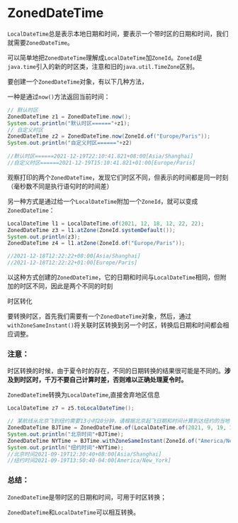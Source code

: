 # ZonedDateTime

`LocalDateTime`总是表示本地日期和时间，要表示一个带时区的日期和时间，我们就需要`ZonedDateTime`。

可以简单地把`ZonedDateTime`理解成`LocalDateTime`加`ZoneId`。`ZoneId`是`java.time`引入的新的时区类，注意和旧的`java.util.TimeZone`区别。

要创建一个`ZonedDateTime`对象，有以下几种方法，

一种是通过`now()`方法返回当前时间：

```java
// 默认时区
ZonedDateTime z1 = ZonedDateTime.now();
System.out.println("默认时区======"+z1);
// 自定义时区
ZonedDateTime z2 = ZonedDateTime.now(ZoneId.of("Europe/Paris"));
System.out.println("自定义时区======"+z2)
    
//默认时区======2021-12-19T22:10:41.821+08:00[Asia/Shanghai]
//自定义时区======2021-12-19T15:10:41.821+01:00[Europe/Paris]
```

观察打印的两个`ZonedDateTime`，发现它们时区不同，但表示的时间都是同一时刻（毫秒数不同是执行语句时的时间差）

另一种方式是通过给一个`LocalDateTime`附加一个`ZoneId`，就可以变成`ZonedDateTime`：

```java
LocalDateTime l1 = LocalDateTime.of(2021, 12, 18, 12, 22, 22);
ZonedDateTime z3 = l1.atZone(ZoneId.systemDefault());
System.out.println(z3);
ZonedDateTime z4 = l1.atZone(ZoneId.of("Europe/Paris"));

//2021-12-18T12:22:22+08:00[Asia/Shanghai]
//2021-12-18T12:22:22+01:00[Europe/Paris]
```

以这种方式创建的`ZonedDateTime`，它的日期和时间与`LocalDateTime`相同，但附加的时区不同，因此是两个不同的时刻

时区转化

要转换时区，首先我们需要有一个`ZonedDateTime`对象，然后，通过`withZoneSameInstant()`将关联时区转换到另一个时区，转换后日期和时间都会相应调整。

### 注意：

时区转换的时候，由于夏令时的存在，不同的日期转换的结果很可能是不同的。**涉及到时区时，千万不要自己计算时差，否则难以正确处理夏令时。**

`ZonedDateTime`转换为``LocalDateTime``,直接舍弃地区信息

```java
LocalDateTime z7 = z5.toLocalDateTime();
```

```java
// 某航线从北京飞到纽约需要13小时20分钟，请根据北京起飞日期和时间计算到达纽约的当地日期和时间。
ZonedDateTime BJTime = ZonedDateTime.of(LocalDateTime.of(2021, 9, 19, 12, 30, 40), ZoneId.systemDefault());
System.out.println("北京时间"+BJTime);
ZonedDateTime NYTime = BJTime.withZoneSameInstant(ZoneId.of("America/New_York")).plusHours(13).plusMinutes(20);
System.out.println("纽约时间"+NYTime);
//北京时间2021-09-19T12:30:40+08:00[Asia/Shanghai]
//纽约时间2021-09-19T13:50:40-04:00[America/New_York]
```

### 总结：

`ZonedDateTime`是带时区的日期和时间，可用于时区转换；

`ZonedDateTime`和`LocalDateTime`可以相互转换。

